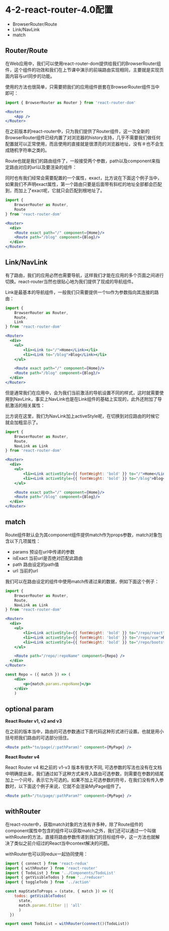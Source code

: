 # 4-2-react-router-4.0配置

* BrowserRouter/Route
* Link/NavLink
* match

## Router/Route

在Web应用中，我们可以使用react-router-dom提供给我们的BrowserRouter组件，这个组件的功效和我们在上节课中演示的前端路由实现相同，主要就是实现页面内容与url同步的功能。

使用的方法也很简单，只需要把我们的应用组件嵌套在BrowserRouter组件当中即可：

```jsx
import { BrowserRouter as Router } from 'react-router-dom'

<Router>
    <App />
</Router>
```

在之前版本的react-router中，只为我们提供了Router组件，这一次全新的BrowserRouter组件已经内置了对浏览器的history支持，几乎不需要我们做任何配置就可以正常使用，而且使用的直接就是很漂亮的浏览器地址，没有＃也不会生成随机字符串之类的。

Route也就是我们的路由组件了，一般接受两个参数，path以及component来指定路由对应的url以及要渲染的组件：

同时也有我们经常会需要配置的一个属性，exact，比方说在下面这个例子当中，如果我们不声明exact属性，第一个路由只要是后面带有斜杠的地址全部都会匹配到，而加上了exact呢，它就只会匹配到根地址了。

```jsx
import {
    BrowserRouter as Router,
    Route
} from 'react-router-dom'

<Router>
  <div>
    <Route exact path="/" component={Home}/>
    <Route path="/blog" component={Blog}/>
  </div>
</Router>
```

## Link/NavLink

有了路由，我们的应用必然也需要导航，这样我们才能在应用的多个页面之间进行切换。react-router当然也很贴心地为我们提供了现成的导航组件。

Link是最基本的导航组件，一般我们只需要提供一个to作为参数指向其连接的路由：

```jsx
import {
    BrowserRouter as Router,
    Route,
    Link
} from 'react-router-dom'

<Router>
  <div>
    <ul>
        <li><Link to="/">Home</Link></li>
        <li><Link to="/blog">Blog</Link></li>
    </ul>

    <Route exact path="/" component={Home}/>
    <Route path="/blog" component={Blog}/>
  </div>
</Router>
```

但是通常我们在应用中，会为我们当前激活的导航设置不同的样式，这时就需要使用到NavLink，事实上NavLink也是在Link组件的基础上实现的，此外还附加了导航激活的相关属性：

比方说在这里，我们为NavLink加上activeStyle呢，在切换到对应路由的时候它就会加粗显示了。

```jsx
import {
    BrowserRouter as Router,
    Route,
    NavLink as Link
} from 'react-router-dom'

<Router>
  <div>
    <ul>
        <li><Link activeStyle={{ fontWeight: 'bold' }} to="/">Home</Link></li>
        <li><Link activeStyle={{ fontWeight: 'bold' }} to="/blog">Blog</Link></li>
    </ul>

    <Route exact path="/" component={Home}/>
    <Route path="/blog" component={Blog}/>
  </div>
</Router>
```

## match

Route组件默认会为其component组件提供match作为props参数，match对象包含以下几项属性：

* params 预设在url中传递的参数
* isExact 当前url是否绝对匹配此路由
* path 路由设定的path值
* url 当前的url

我们可以在路由设定的组件中使用match传递过来的数据，例如下面这个例子：

```jsx
import {
    BrowserRouter as Router,
    Route,
    NavLink as Link
} from 'react-router-dom'

<Router>
  <div>
    <ul>
        <li><Link activeStyle={{ fontWeight: 'bold' }} to="/repo/react">Repo:react</Link></li>
        <li><Link activeStyle={{ fontWeight: 'bold' }} to="/repo/vue">Repo:vue</Link></li>
        <li><Link activeStyle={{ fontWeight: 'bold' }} to="/repo/bootstrap">Repo:bootstrap</Link></li>
    </ul>

    <Route path="/repo/:repoName" component={Repo} />
  </div>
</Router>

const Repo = ({ match }) => (
    <div>
        <p>{match.params.repoName}</p>
    </div>
    )
```



## optional param

**React Router v1, v2 and v3**

在之前的版本当中，路由的可选参数通过下面代码这种形式进行设置。也就是用小括号把我们路由的可选部分括住。

```jsx
<Route path="to/page(/:pathParam)" component={MyPage} />
```

**React Router v4**

React Router v4 和之前的 v1-v3 版本有很大不同, 可选参数的写法也没有在文档中明确提出来，我们通过如下这种方式来传入路由可选参数，则需要在参数的结尾加上一个问号，表示它为可选的。如果不加上可选参数的符号，在我们没有传入参数时，以下面这个例子来说，它就不会渲染MyPage组件了。

```jsx
<Route path="/to/page/:pathParam?" component={MyPage} />
```

## withRouter

在react-router中，获取match对象的方法有许多种，除了Route组件的component属性中包含的组件可以获取match之外，我们还可以通过一个叫做withRouter的方法，直接将路由参数传递到我们的目标组件中，这一方法也就解决了类似之前介绍过的React当中context解决的问题。

withRouter也可以同redux一起协同使用：

```jsx
import { connect } from 'react-redux'
import { withRouter } from 'react-router'
import { TodoList } from '../Components/TodoList'
import { getVisibleTodos } from '../reducer'
import { toggleTodo } from '../action'

const mapStateToProps = (state, { match }) => ({
    todos: getVisibleTodos(
      state,
      match.params.filter || 'all'
      )
  })

export const TodoList = withRouter(connect()(TodoList))
```
